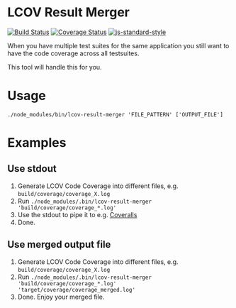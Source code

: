 # LCOV Result Merger
[![Build Status](https://travis-ci.org/mweibel/lcov-result-merger.png)](https://travis-ci.org/mweibel/lcov-result-merger)
[![Coverage Status](https://coveralls.io/repos/github/mweibel/lcov-result-merger/badge.svg?branch=master)](https://coveralls.io/github/mweibel/lcov-result-merger?branch=master)
[![js-standard-style](https://img.shields.io/badge/code%20style-standard-brightgreen.svg)](http://standardjs.com/)

When you have multiple test suites for the same application you still want to
have the code coverage across all testsuites.

This tool will handle this for you.

# Usage

`./node_modules/bin/lcov-result-merger 'FILE_PATTERN' ['OUTPUT_FILE']`


# Examples

## Use stdout
1. Generate LCOV Code Coverage into different files, e.g. `build/coverage/coverage_X.log`
2. Run `./node_modules/.bin/lcov-result-merger 'build/coverage/coverage_*.log'`
3. Use the stdout to pipe it to e.g. [Coveralls](http://coveralls.io)
4. Done.

## Use merged output file
1. Generate LCOV Code Coverage into different files, e.g. `build/coverage/coverage_X.log`
2. Run `./node_modules/.bin/lcov-result-merger 'build/coverage/coverage_*.log' 'target/coverage/coverage_merged.log'`
3. Done. Enjoy your merged file.

